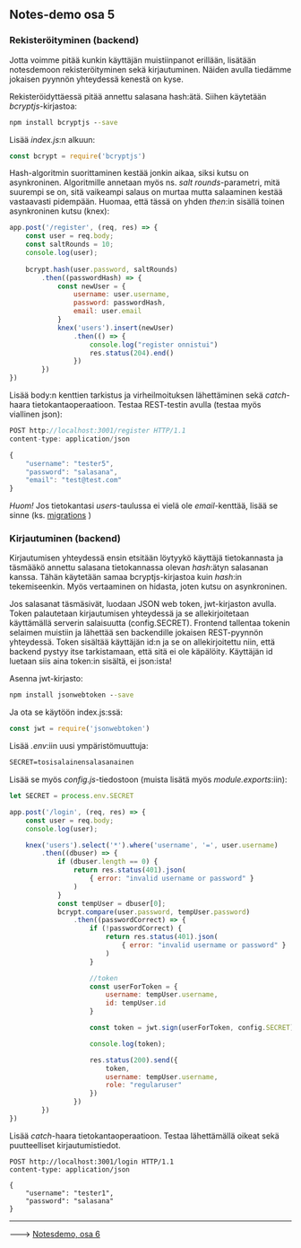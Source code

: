 ## Notes-demo osa 5

### Rekisteröityminen (backend)

Jotta voimme pitää kunkin käyttäjän muistiinpanot erillään, lisätään notesdemoon rekisteröityminen sekä kirjautuminen. Näiden avulla tiedämme jokaisen pyynnön yhteydessä kenestä on kyse.

Rekisteröidyttäessä pitää annettu salasana hash:ätä. Siihen käytetään *bcryptjs*-kirjastoa:

```cmd
npm install bcryptjs --save
```

Lisää *index.js*:n alkuun:

```js
const bcrypt = require('bcryptjs')
```

Hash-algoritmin suorittaminen kestää jonkin aikaa, siksi kutsu on asynkroninen. Algoritmille annetaan myös ns. *salt rounds*-parametri, mitä suurempi se on, sitä vaikeampi salaus on murtaa mutta salaaminen kestää vastaavasti pidempään. Huomaa, että tässä on yhden *then*:in sisällä toinen asynkroninen kutsu (knex):

```js
app.post('/register', (req, res) => {
    const user = req.body;
    const saltRounds = 10;
    console.log(user);
     
    bcrypt.hash(user.password, saltRounds)
        .then((passwordHash) => {
            const newUser = {
                username: user.username,
                password: passwordHash, 
                email: user.email
            }
            knex('users').insert(newUser)
                .then(() => {
                    console.log("register onnistui")
                    res.status(204).end()
                })
        })
})
```

Lisää body:n kenttien tarkistus ja virheilmoituksen lähettäminen sekä *catch*-haara tietokantaoperaatioon. Testaa REST-testin avulla (testaa myös viallinen json):

```js
POST http://localhost:3001/register HTTP/1.1
content-type: application/json

{
    "username": "tester5",
    "password": "salasana",
    "email": "test@test.com"
}
```

*Huom!* Jos tietokantasi *users*-taulussa ei vielä ole *email*-kenttää, lisää se sinne (ks. [migrations](https://otredu.github.io/tietokannat/migrations.html) )

### Kirjautuminen (backend)

Kirjautumisen yhteydessä ensin etsitään löytyykö käyttäjä tietokannasta ja täsmääkö annettu salasana tietokannassa olevan *hash*:ätyn salasanan kanssa. Tähän käytetään samaa bcryptjs-kirjastoa kuin *hash*:in tekemiseenkin. Myös vertaaminen on hidasta, joten kutsu on asynkroninen.

Jos salasanat täsmäsivät, luodaan JSON web token, jwt-kirjaston avulla. Token palautetaan kirjautumisen yhteydessä ja se allekirjoitetaan käyttämällä serverin salaisuutta (config.SECRET). Frontend tallentaa tokenin selaimen muistiin ja lähettää sen backendille jokaisen REST-pyynnön yhteydessä. Token sisältää käyttäjän id:n ja se on allekirjoitettu niin, että backend pystyy itse tarkistamaan, että sitä ei ole käpälöity. Käyttäjän id luetaan siis aina token:in sisältä, ei json:ista!

Asenna jwt-kirjasto:

```cmd
npm install jsonwebtoken --save
```

Ja ota se käytöön index.js:ssä:

```js
const jwt = require('jsonwebtoken')
```

Lisää *.env*:iin uusi ympäristömuuttuja:

```cmd
SECRET=tosisalainensalasanainen
```

Lisää se myös *config.js*-tiedostoon (muista lisätä myös *module.exports*:iin):

```js
let SECRET = process.env.SECRET
```

```js
app.post('/login', (req, res) => {
    const user = req.body;
    console.log(user);

    knex('users').select('*').where('username', '=', user.username)
        .then((dbuser) => {
            if (dbuser.length == 0) {
                return res.status(401).json(
                    { error: "invalid username or password" }
                )
            }
            const tempUser = dbuser[0];
            bcrypt.compare(user.password, tempUser.password)
                .then((passwordCorrect) => {
                    if (!passwordCorrect) {
                        return res.status(401).json(
                            { error: "invalid username or password" }
                        )
                    } 

                    //token
                    const userForToken = {
                        username: tempUser.username,
                        id: tempUser.id
                    } 

                    const token = jwt.sign(userForToken, config.SECRET)

                    console.log(token);

                    res.status(200).send({
                        token,
                        username: tempUser.username,
                        role: "regularuser"
                    })
                })
        })
})
```

Lisää *catch*-haara tietokantaoperaatioon. Testaa lähettämällä oikeat sekä puutteelliset kirjautumistiedot.

```http
POST http://localhost:3001/login HTTP/1.1
content-type: application/json

{
    "username": "tester1",
    "password": "salasana"
}
```

---

---> [Notesdemo, osa 6](./notesdemo_osa6.html)
